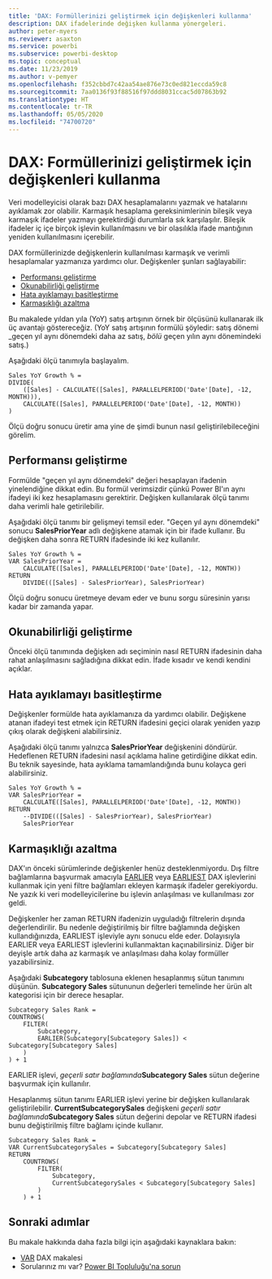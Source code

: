 ```yaml
---
title: 'DAX: Formüllerinizi geliştirmek için değişkenleri kullanma'
description: DAX ifadelerinde değişken kullanma yönergeleri.
author: peter-myers
ms.reviewer: asaxton
ms.service: powerbi
ms.subservice: powerbi-desktop
ms.topic: conceptual
ms.date: 11/23/2019
ms.author: v-pemyer
ms.openlocfilehash: f352cbbd7c42aa54ae876e73c0ed821eccda59c8
ms.sourcegitcommit: 7aa0136f93f88516f97ddd8031ccac5d07863b92
ms.translationtype: HT
ms.contentlocale: tr-TR
ms.lasthandoff: 05/05/2020
ms.locfileid: "74700720"
---
```

# <a name="dax-use-variables-to-improve-your-formulas"></a>DAX: Formüllerinizi geliştirmek için değişkenleri kullanma

Veri modelleyicisi olarak bazı DAX hesaplamalarını yazmak ve hatalarını ayıklamak zor olabilir. Karmaşık hesaplama gereksinimlerinin bileşik veya karmaşık ifadeler yazmayı gerektirdiği durumlarla sık karşılaşılır. Bileşik ifadeler iç içe birçok işlevin kullanılmasını ve bir olasılıkla ifade mantığının yeniden kullanılmasını içerebilir.

DAX formüllerinizde değişkenlerin kullanılması karmaşık ve verimli hesaplamalar yazmanıza yardımcı olur. Değişkenler şunları sağlayabilir:

- [Performansı geliştirme](#improve-performance)
- [Okunabilirliği geliştirme](#improve-readability)
- [Hata ayıklamayı basitleştirme](#simplify-debugging)
- [Karmaşıklığı azaltma](#reduce-complexity)

Bu makalede yıldan yıla (YoY) satış artışının örnek bir ölçüsünü kullanarak ilk üç avantajı göstereceğiz. (YoY satış artışının formülü şöyledir: satış dönemi _geçen yıl aynı dönemdeki daha az satış, _bölü_ geçen yılın aynı dönemindeki satış.)

Aşağıdaki ölçü tanımıyla başlayalım.

```dax
Sales YoY Growth % =
DIVIDE(
    ([Sales] - CALCULATE([Sales], PARALLELPERIOD('Date'[Date], -12, MONTH))),
    CALCULATE([Sales], PARALLELPERIOD('Date'[Date], -12, MONTH))
)
```

Ölçü doğru sonucu üretir ama yine de şimdi bunun nasıl geliştirilebileceğini görelim.

## <a name="improve-performance"></a>Performansı geliştirme

Formülde "geçen yıl aynı dönemdeki" değeri hesaplayan ifadenin yinelendiğine dikkat edin. Bu formül verimsizdir çünkü Power BI'ın aynı ifadeyi iki kez hesaplamasını gerektirir. Değişken kullanılarak ölçü tanımı daha verimli hale getirilebilir.

Aşağıdaki ölçü tanımı bir gelişmeyi temsil eder. "Geçen yıl aynı dönemdeki" sonucu **SalesPriorYear** adlı değişkene atamak için bir ifade kullanır. Bu değişken daha sonra RETURN ifadesinde iki kez kullanılır.

```dax
Sales YoY Growth % =
VAR SalesPriorYear =
    CALCULATE([Sales], PARALLELPERIOD('Date'[Date], -12, MONTH))
RETURN
    DIVIDE(([Sales] - SalesPriorYear), SalesPriorYear)
```

Ölçü doğru sonucu üretmeye devam eder ve bunu sorgu süresinin yarısı kadar bir zamanda yapar.

## <a name="improve-readability"></a>Okunabilirliği geliştirme

Önceki ölçü tanımında değişken adı seçiminin nasıl RETURN ifadesinin daha rahat anlaşılmasını sağladığına dikkat edin. İfade kısadır ve kendi kendini açıklar.

## <a name="simplify-debugging"></a>Hata ayıklamayı basitleştirme

Değişkenler formülde hata ayıklamanıza da yardımcı olabilir. Değişkene atanan ifadeyi test etmek için RETURN ifadesini geçici olarak yeniden yazıp çıkış olarak değişkeni alabilirsiniz.

Aşağıdaki ölçü tanımı yalnızca **SalesPriorYear** değişkenini döndürür. Hedeflenen RETURN ifadesini nasıl açıklama haline getirdiğine dikkat edin. Bu teknik sayesinde, hata ayıklama tamamlandığında bunu kolayca geri alabilirsiniz.

```dax
Sales YoY Growth % =
VAR SalesPriorYear =
    CALCULATE([Sales], PARALLELPERIOD('Date'[Date], -12, MONTH))
RETURN
    --DIVIDE(([Sales] - SalesPriorYear), SalesPriorYear)
    SalesPriorYear
```

## <a name="reduce-complexity"></a>Karmaşıklığı azaltma

DAX'ın önceki sürümlerinde değişkenler henüz desteklenmiyordu. Dış filtre bağlamlarına başvurmak amacıyla [EARLIER](/dax/earlier-function-dax) veya [EARLIEST](/dax/earliest-function-dax) DAX işlevlerini kullanmak için yeni filtre bağlamları ekleyen karmaşık ifadeler gerekiyordu. Ne yazık ki veri modelleyicilerine bu işlevin anlaşılması ve kullanılması zor geldi.

Değişkenler her zaman RETURN ifadenizin uyguladığı filtrelerin dışında değerlendirilir. Bu nedenle değiştirilmiş bir filtre bağlamında değişken kullandığınızda, EARLIEST işleviyle aynı sonucu elde eder. Dolayısıyla EARLIER veya EARLIEST işlevlerini kullanmaktan kaçınabilirsiniz. Diğer bir deyişle artık daha az karmaşık ve anlaşılması daha kolay formüller yazabilirsiniz.

Aşağıdaki **Subcategory** tablosuna eklenen hesaplanmış sütun tanımını düşünün. **Subcategory Sales** sütununun değerleri temelinde her ürün alt kategorisi için bir derece hesaplar.

```dax
Subcategory Sales Rank =
COUNTROWS(
    FILTER(
        Subcategory,
        EARLIER(Subcategory[Subcategory Sales]) < Subcategory[Subcategory Sales]
    )
) + 1
```

EARLIER işlevi, _geçerli satır bağlamında_**Subcategory Sales** sütun değerine başvurmak için kullanılır.

Hesaplanmış sütun tanımı EARLIER işlevi yerine bir değişken kullanılarak geliştirilebilir. **CurrentSubcategorySales** değişkeni _geçerli satır bağlamında_**Subcategory Sales** sütun değerini depolar ve RETURN ifadesi bunu değiştirilmiş filtre bağlamı içinde kullanır.

```dax
Subcategory Sales Rank =
VAR CurrentSubcategorySales = Subcategory[Subcategory Sales]
RETURN
    COUNTROWS(
        FILTER(
            Subcategory,
            CurrentSubcategorySales < Subcategory[Subcategory Sales]
        )
    ) + 1
```

## <a name="next-steps"></a>Sonraki adımlar

Bu makale hakkında daha fazla bilgi için aşağıdaki kaynaklara bakın:

- [VAR](/dax/var-dax) DAX makalesi
- Sorularınız mı var? [Power BI Topluluğu'na sorun](https://community.powerbi.com/)
